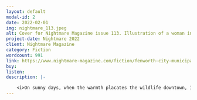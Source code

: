 ```yaml
---
layout: default
modal-id: 2
date: 2022-02-01
img: nightmare_113.jpeg
alt: Cover for Nightmare Magazine issue 113. Illustration of a woman in a white dress standing before a giant spider.
project-date: Nightmare 2022
client: Nightmare Magazine
category: Fiction
wordcount: 991
link: https://www.nightmare-magazine.com/fiction/fenworth-city-municipal-watersheds-field-survey/
buy:
listen:
description: |- 

    <i>On sunny days, when the warmth placates the wildlife downtown, I watch the egrets on Camera Six. They live in a marsh north of the metro area, where the Osborne River widens after snaking through the small city. I used to go there, away from the hustle and bustle, to do watercolor studies of the willows. Occasionally, a chipmunk or frog would inspect my travel easel, and I’d freeze my hand and hold my breath until they scampered away.</i></br></br>  
---
```

